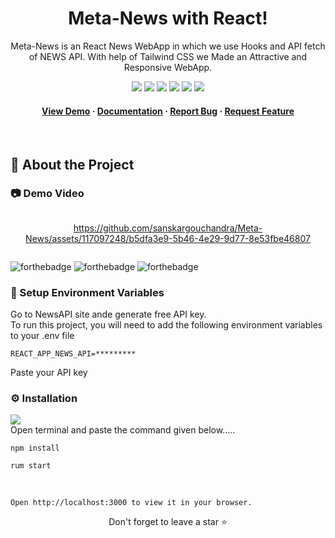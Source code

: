 <div align="center">
  
  # Meta-News with React!
  
  <p>
Meta-News is an React News WebApp in which we use Hooks and API fetch of NEWS API. With help of Tailwind CSS we Made an Attractive and Responsive WebApp.
  </p>
  
  
<!-- Badges -->

<a href="https://github.com/sanskargouchandra/Meta-News" target="_blank">![](https://img.shields.io/website-up-down-green-red/http/monip.org.svg)</a>
![](https://img.shields.io/badge/Maintained-Yes-indigo)
![](https://img.shields.io/github/forks/sanskargouchandra/Meta-News.svg)
![](https://img.shields.io/github/stars/SashenJayathilaka/AMAZON-Clone.svg)
![](https://img.shields.io/github/issues/sanskargouchandra/Meta-News)
![](https://img.shields.io/github/last-commit/sanskargouchandra/Meta-News.svg)

<h4>
    <a href="https://github.com/sanskargouchandra/Meta-News">View Demo</a>
  <span> · </span>
    <a href="https://github.com/sanskargouchandra/Meta-News/blob/master/README.md">Documentation</a>
  <span> · </span>
    <a href="https://github.com/sanskargouchandra/Meta-News/issues">Report Bug</a>
  <span> · </span>
    <a href="https://github.com/sanskargouchandra/Meta-News/issues">Request Feature</a>
  </h4>
</div>

<br />

<!-- Table of Contents -->


## :star2: About the Project

<!-- Screenshots -->

### :camera: Demo Video

<div style="display: flex" align="center"><br>


https://github.com/sanskargouchandra/Meta-News/assets/117097248/b5dfa3e9-5b46-4e29-9d77-8e53fbe46807



</div>


![forthebadge](https://forthebadge.com/images/badges/built-with-love.svg)
![forthebadge](https://forthebadge.com/images/badges/for-you.svg)
![forthebadge](https://forthebadge.com/images/badges/powered-by-coffee.svg)

<!-- Env Variables -->

### :key: Setup Environment Variables

Go to NewsAPI site ande generate free API key.</br>
To run this project, you will need to add the following environment variables to your .env file

`REACT_APP_NEWS_API=*********`

Paste your API key

### :gear: Installation

![](https://img.shields.io/badge/React-20232A?style=for-the-badge&logo=react&logoColor=61DAFB)
</br>
Open terminal and paste the command given below.....

```
npm install
```

```
rum start
```
</br>

`Open http://localhost:3000 to view it in your browser.`
<div align="center">Don't forget to leave a star ⭐️</div>
